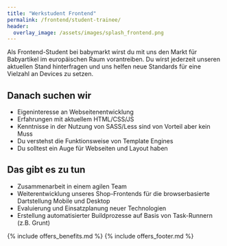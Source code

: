 ```yaml
---
title: "Werkstudent Frontend"
permalink: /frontend/student-trainee/
header:
  overlay_image: /assets/images/splash_frontend.png
---
```


Als Frontend-Student bei babymarkt wirst du mit uns den Markt für Babyartikel im europäischen Raum vorantreiben. 
Du wirst jederzeit unseren aktuellen Stand hinterfragen und uns helfen neue Standards für eine Vielzahl an 
Devices zu setzen.

## Danach suchen wir

* Eigeninteresse an Webseitenentwicklung
* Erfahrungen mit aktuellem HTML/CSS/JS
* Kenntnisse in der Nutzung von SASS/Less sind von Vorteil aber kein Muss
* Du verstehst die Funktionsweise von Template Engines
* Du solltest ein Auge für Webseiten und Layout haben

## Das gibt es zu tun

* Zusammenarbeit in einem agilen Team
* Weiterentwicklung unseres Shop-Frontends für die browserbasierte Dartstellung Mobile und Desktop
* Evaluierung und Einsatzplanung neuer Technologien
* Erstellung automatisierter Buildprozesse auf Basis von Task-Runnern (z.B. Grunt)

{% include offers_benefits.md %}
{% include offers_footer.md %}